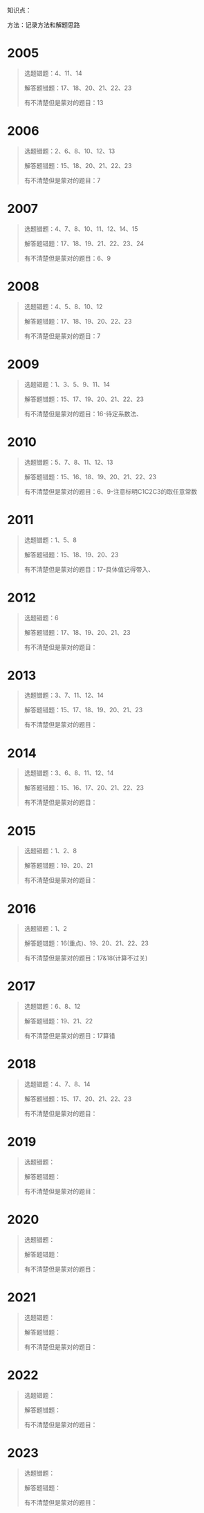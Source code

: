 知识点：

方法：记录方法和解题思路

# 2005

> 选题错题：4、11、14
>
> 解答题错题：17、18、20、21、22、23
>
> 有不清楚但是蒙对的题目：13

# 2006

> 选题错题：2、6、8、10、12、13
>
> 解答题错题：15、18、20、21、22、23
>
> 有不清楚但是蒙对的题目：7

# 2007

> 选题错题：4、7、8、10、11、12、14、15
>
> 解答题错题：17、18、19、21、22、23、24
>
> 有不清楚但是蒙对的题目：6、9

# 2008

> 选题错题：4、5、8、10、12
>
> 解答题错题：17、18、19、20、22、23
>
> 有不清楚但是蒙对的题目：7

# 2009

> 选题错题：1、3、5、9、11、14
>
> 解答题错题：15、17、19、20、21、22、23
>
> 有不清楚但是蒙对的题目：16-待定系数法、

# 2010

> 选题错题：5、7、8、11、12、13
>
> 解答题错题：15、16、18、19、20、21、22、23
>
> 有不清楚但是蒙对的题目：6、9-注意标明C1C2C3的取任意常数



# 2011

> 选题错题：1、5、8
>
> 解答题错题：15、18、19、20、23
>
> 有不清楚但是蒙对的题目：17-具体值记得带入、



# 2012 

> 选题错题：6
>
> 解答题错题：17、18、19、20、21、23
>
> 有不清楚但是蒙对的题目：



# 2013

> 选题错题：3、7、11、12、14
>
> 解答题错题：15、17、18、19、20、21、23
>
> 有不清楚但是蒙对的题目：



# 2014

> 选题错题：3、6、8、11、12、14
>
> 解答题错题：15、16、17、20、21、22、23
>
> 有不清楚但是蒙对的题目：

# 2015

> 选题错题：1、2、8
>
> 解答题错题：19、20、21
>
> 有不清楚但是蒙对的题目：

# 2016

> 选题错题：1、2
>
> 解答题错题：16(重点)、19、20、21、22、23
>
> 有不清楚但是蒙对的题目：17&18(计算不过关)

# 2017

> 选题错题：6、8、12
>
> 解答题错题：19、21、22
>
> 有不清楚但是蒙对的题目：17算错

# 2018

> 选题错题：4、7、8、14
>
> 解答题错题：15、17、20、21、22、23
>
> 有不清楚但是蒙对的题目：

# 2019 

> 选题错题：
>
> 解答题错题：
>
> 有不清楚但是蒙对的题目：

# 2020

> 选题错题：
>
> 解答题错题：
>
> 有不清楚但是蒙对的题目：

# 2021

> 选题错题：
>
> 解答题错题：
>
> 有不清楚但是蒙对的题目：

# 2022

> 选题错题：
>
> 解答题错题：
>
> 有不清楚但是蒙对的题目：

# 2023

> 选题错题：
>
> 解答题错题：
>
> 有不清楚但是蒙对的题目：



